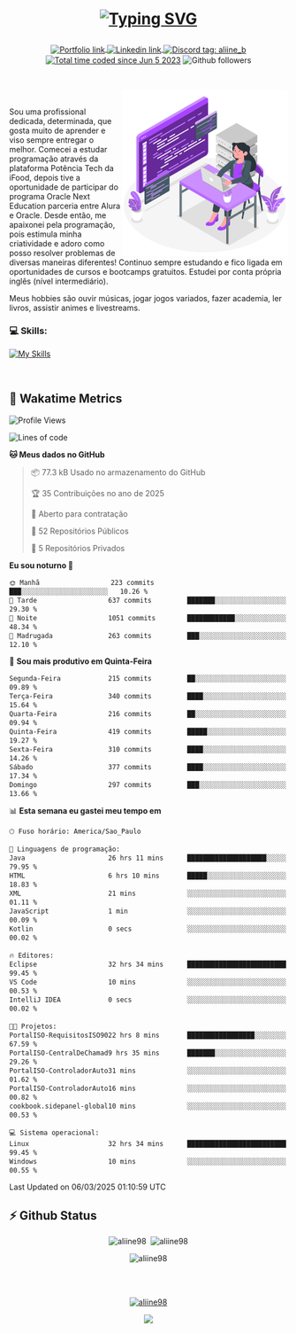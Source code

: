 # <p align = "center"><a href="https://git.io/typing-svg"><img src="https://readme-typing-svg.demolab.com?font=Space+Mono&size=28&pause=1000&duration=4000&color=8E58F7&vCenter=true&width=500&lines=%E2%9C%A8+Ol%C3%A1%2C+sou+Aline+Bevilacqua;%E2%9C%A8+Desenvolvedora+Web!" alt="Typing SVG" /></a></p>

<p align = "center">
    <a href="https://aliine98.github.io" target="_blank">
        <img alt="Portfolio link" align="center" src = "https://img.shields.io/badge/portfolio-8A2BE2?style=for-the-badge">
    </a>
    <a href="https://www.linkedin.com/in/aline-bevilacqua/" target="_blank">
        <img alt="Linkedin link" align="center" src = "https://img.shields.io/badge/LinkedIn-0077B5?style=for-the-badge&logo=linkedin&logoColor=white">
    </a>
    <a href="https://discord.com/" target="_blank">
        <img alt="Discord tag: aliine_b" align="center" src="https://img.shields.io/badge/-aliine__b-5865f2?style=flat-square&logo=Discord&logoColor=FFF" height="28">
    </a>
    <a href="https://wakatime.com/@aliine"><img src="https://wakatime.com/badge/user/d705bdc6-1244-4026-9380-8de8c1599f8d.svg?style=for-the-badge" alt="Total time coded since Jun 5 2023" align="center"/></a>
    <img alt="Github followers" align="center" src="https://img.shields.io/github/followers/Aliine98?style=for-the-badge&color=bf0f47&logo=github&logoColor=white">
</p><br>

<a href="https://storyset.com/"><img src="./assets/coding-amico.svg" width="300" align="right"></a>

<div align="left">
<br>

Sou uma profissional dedicada, determinada, que gosta muito de aprender e viso sempre entregar o melhor. Comecei a estudar programação através da plataforma Potência Tech da iFood, depois tive a oportunidade de participar do programa Oracle Next Education parceria entre Alura e Oracle. Desde então, me apaixonei pela programação, pois estimula minha criatividade e adoro como posso resolver problemas de diversas maneiras diferentes! Continuo sempre estudando e fico ligada em oportunidades de cursos e bootcamps gratuitos.
Estudei por conta própria inglês (nível intermediário).

Meus hobbies são ouvir músicas, jogar jogos variados, fazer academia, ler livros, assistir animes e livestreams.

### 💻 Skills:
[![My Skills](https://skillicons.dev/icons?i=html,css,js,java,tailwind,mysql,hibernate,ts,nuxt,firebase,express,mongo,kotlin,androidstudio&perline=5)](https://skillicons.dev)
</div>
<br>

## 🚀 Wakatime Metrics

<!--START_SECTION:waka-->
![Profile Views](http://img.shields.io/badge/Visualizac%C3%B5es%20do%20perfil-0-blue)

![Lines of code](https://img.shields.io/badge/Desde%20o%20Hello%20World%20eu%20escrevi-429.0%20thousand%20linhas%20de%20c%C3%B3digo-blue)

**🐱 Meus dados no GitHub** 

> 📦 77.3 kB Usado no armazenamento do GitHub 
 > 
> 🏆 35 Contribuições no ano de 2025
 > 
> 💼 Aberto para contratação
 > 
> 📜 52 Repositórios Públicos 
 > 
> 🔑 5 Repositórios Privados 
 > 
**Eu sou noturno 🦉** 

```text
🌞 Manhã                  223 commits         ███░░░░░░░░░░░░░░░░░░░░░░   10.26 % 
🌆 Tarde                  637 commits         ███████░░░░░░░░░░░░░░░░░░   29.30 % 
🌃 Noite                  1051 commits        ████████████░░░░░░░░░░░░░   48.34 % 
🌙 Madrugada              263 commits         ███░░░░░░░░░░░░░░░░░░░░░░   12.10 % 
```
📅 **Sou mais produtivo em Quinta-Feira** 

```text
Segunda-Feira            215 commits         ██░░░░░░░░░░░░░░░░░░░░░░░   09.89 % 
Terça-Feira              340 commits         ████░░░░░░░░░░░░░░░░░░░░░   15.64 % 
Quarta-Feira             216 commits         ██░░░░░░░░░░░░░░░░░░░░░░░   09.94 % 
Quinta-Feira             419 commits         █████░░░░░░░░░░░░░░░░░░░░   19.27 % 
Sexta-Feira              310 commits         ████░░░░░░░░░░░░░░░░░░░░░   14.26 % 
Sábado                   377 commits         ████░░░░░░░░░░░░░░░░░░░░░   17.34 % 
Domingo                  297 commits         ███░░░░░░░░░░░░░░░░░░░░░░   13.66 % 
```


📊 **Esta semana eu gastei meu tempo em** 

```text
🕑︎ Fuso horário: America/Sao_Paulo

💬 Linguagens de programação: 
Java                     26 hrs 11 mins      ████████████████████░░░░░   79.95 % 
HTML                     6 hrs 10 mins       █████░░░░░░░░░░░░░░░░░░░░   18.83 % 
XML                      21 mins             ░░░░░░░░░░░░░░░░░░░░░░░░░   01.11 % 
JavaScript               1 min               ░░░░░░░░░░░░░░░░░░░░░░░░░   00.09 % 
Kotlin                   0 secs              ░░░░░░░░░░░░░░░░░░░░░░░░░   00.02 % 

🔥 Editores: 
Eclipse                  32 hrs 34 mins      █████████████████████████   99.45 % 
VS Code                  10 mins             ░░░░░░░░░░░░░░░░░░░░░░░░░   00.53 % 
IntelliJ IDEA            0 secs              ░░░░░░░░░░░░░░░░░░░░░░░░░   00.02 % 

🐱‍💻 Projetos: 
PortalISO-RequisitosISO9022 hrs 8 mins       █████████████████░░░░░░░░   67.59 % 
PortalISO-CentralDeChamad9 hrs 35 mins       ███████░░░░░░░░░░░░░░░░░░   29.26 % 
PortalISO-ControladorAuto31 mins             ░░░░░░░░░░░░░░░░░░░░░░░░░   01.62 % 
PortalISO-ControladorAuto16 mins             ░░░░░░░░░░░░░░░░░░░░░░░░░   00.82 % 
cookbook.sidepanel-global10 mins             ░░░░░░░░░░░░░░░░░░░░░░░░░   00.53 % 

💻 Sistema operacional: 
Linux                    32 hrs 34 mins      █████████████████████████   99.45 % 
Windows                  10 mins             ░░░░░░░░░░░░░░░░░░░░░░░░░   00.55 % 
```


 Last Updated on 06/03/2025 01:10:59 UTC
<!--END_SECTION:waka-->
 
## ⚡ Github Status

<p align="center"><img src="https://my-github-readme-stats-aliine98.vercel.app/api?username=aliine98&show_icons=true&locale=en&theme=radical" alt="aliine98" />&nbsp;&nbsp;<img src="https://my-github-readme-stats-aliine98.vercel.app/api/top-langs?username=aliine98&show_icons=true&locale=en&layout=compact&theme=radical&exclude_repo=my-github-readme-stats,my-github-readme-streak-stats,github-readme-streak-stats,ajax-com-js-puro&hide=c%2B%2B,cmake&langs_count=8" alt="aliine98" /></p>

<p align="center"><img src="https://my-github-readme-streak-stats.vercel.app?user=aliine98&theme=radical" alt="aliine98" /></p>

<br><br>
<p align="center"> <a href="https://github.com/ryo-ma/github-profile-trophy" target="_blank"><img src="https://github-profile-trophy.vercel.app/?username=aliine98&theme=radical&column=4" alt="aliine98" /></a> </p>

<p align="center"><img src="https://media4.giphy.com/media/C1bBFL2dMQxA4/giphy.gif?cid=ecf05e47z7xqxd7gboyuplq95r7v869x9bi8msk1upllpme2&ep=v1_gifs_search&rid=giphy.gif&ct=g" width="700"></p>
